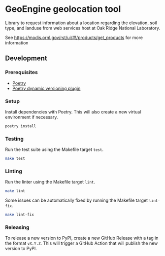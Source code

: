 # GeoEngine geolocation tool
Library to request information about a location regarding the elevation, soil type, and landuse from web services host at Oak Ridge National Laboratory.

See https://modis.ornl.gov/rst/ui/#!/products/get_products for more information

## Development

### Prerequisites

- [Poetry](https://python-poetry.org/docs/#installation)
- [Poetry dynamic versioning plugin](https://github.com/mtkennerly/poetry-dynamic-versioning?tab=readme-ov-file#installation)

### Setup

Install dependencies with Poetry. This will also create a new virtual environment if necessary.

```bash
poetry install
```

### Testing

Run the test suite using the Makefile target `test`.

```bash
make test
```

### Linting

Run the linter using the Makefile target `lint`.

```bash
make lint
```

Some issues can be automatically fixed by running the Makefile target `lint-fix`.

```bash
make lint-fix
```

### Releasing

To release a new version to PyPI, create a new GitHub Release with a tag in the format `vX.Y.Z`. This will trigger a GitHub Action that will publish the new version to PyPI.
